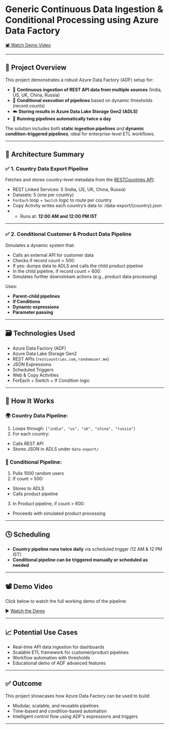 # Generic Continuous Data Ingestion & Conditional Processing using Azure Data Factory
[📽️ Watch Demo Video](https://drive.google.com/file/d/143u6-td5RY-SwvUT-vOuwsZd3ZzXIdh6/view?usp=sharing)

---

## 📌 Project Overview

This project demonstrates a robust Azure Data Factory (ADF) setup for:

- 🔄 **Continuous ingestion of REST API data from multiple sources** (India, US, UK, China, Russia)
- 🧠 **Conditional execution of pipelines** based on dynamic thresholds (record counts)
- ☁️ **Storing results in Azure Data Lake Storage Gen2 (ADLS)**
- 🔁 **Running pipelines automatically twice a day**

The solution includes both **static ingestion pipelines** and **dynamic condition-triggered pipelines**, ideal for enterprise-level ETL workflows.

---

## 🧱 Architecture Summary

### ✅ 1. Country Data Export Pipeline

Fetches and stores country-level metadata from the [RESTCountries API](https://restcountries.com).

- REST Linked Services: 5 (India, US, UK, China, Russia)
- Datasets: 5 (one per country)
- `ForEach` loop + `Switch` logic to route per country
- Copy Activity writes each country’s data to: /data-export/{country}.json
- - Runs at: **12:00 AM and 12:00 PM IST**

---

### ✅ 2. Conditional Customer & Product Data Pipeline

Simulates a dynamic system that:
- Calls an external API for customer data
- Checks if record count > 500:
- If yes: dumps data to ADLS and calls the child product pipeline
- In the child pipeline, if record count > 600:
- Simulates further downstream actions (e.g., product data processing)

Uses:
- **Parent-child pipelines**
- **If Conditions**
- **Dynamic expressions**
- **Parameter passing**

---

## 🗃️ Technologies Used

- Azure Data Factory (ADF)
- Azure Data Lake Storage Gen2
- REST APIs (`restcountries.com`, `randomuser.me`)
- JSON Expressions
- Scheduled Triggers
- Web & Copy Activities
- ForEach + Switch + If Condition logic

---

## 🧪 How It Works

### 🌍 Country Data Pipeline:
1. Loops through: `["india", "us", "uk", "china", "russia"]`
2. For each country:
 - Calls REST API
 - Stores JSON in ADLS under `data-export/`

### 👥 Conditional Pipeline:
1. Pulls 1000 random users
2. If count > 500:
 - Stores to ADLS
 - Calls product pipeline
3. In Product pipeline, if count > 600:
 - Proceeds with simulated product processing

---

## 🕓 Scheduling

- **Country pipeline runs twice daily** via scheduled trigger (12 AM & 12 PM IST)
- **Conditional pipeline can be triggered manually or scheduled as needed**

---

## 📽️ Demo Video

Click below to watch the full working demo of the pipeline:

▶️ [Watch the Demo](https://drive.google.com/file/d/143u6-td5RY-SwvUT-vOuwsZd3ZzXIdh6/view?usp=sharing)

---

## 📈 Potential Use Cases

- Real-time API data ingestion for dashboards
- Scalable ETL framework for customer/product pipelines
- Workflow automation with thresholds
- Educational demo of ADF advanced features

---

## ✅ Outcome

This project showcases how Azure Data Factory can be used to build:
- Modular, scalable, and reusable pipelines
- Time-based and condition-based automation
- Intelligent control flow using ADF's expressions and triggers

---

  
